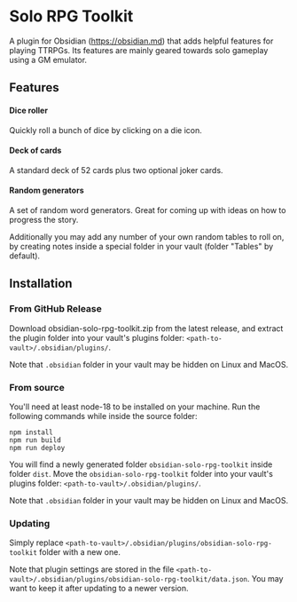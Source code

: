 # Solo RPG Toolkit

A plugin for Obsidian (https://obsidian.md) that adds helpful features for playing TTRPGs. Its features are mainly geared towards solo gameplay using a GM emulator.

## Features

#### Dice roller

Quickly roll a bunch of dice by clicking on a die icon.

#### Deck of cards

A standard deck of 52 cards plus two optional joker cards.

#### Random generators

A set of random word generators. Great for coming up with ideas on how to progress the story.

Additionally you may add any number of your own random tables to roll on, by creating notes inside a special folder in your vault (folder "Tables" by default).

## Installation

### From GitHub Release

Download obsidian-solo-rpg-toolkit.zip from the latest release, and extract the plugin folder into your vault's plugins folder: `<path-to-vault>/.obsidian/plugins/`.

Note that `.obsidian` folder in your vault may be hidden on Linux and MacOS.

### From source

You'll need at least node-18 to be installed on your machine. Run the following commands while inside the source folder:

```
npm install
npm run build
npm run deploy
```

You will find a newly generated folder `obsidian-solo-rpg-toolkit` inside folder `dist`. Move the `obsidian-solo-rpg-toolkit` folder into your vault's plugins folder: `<path-to-vault>/.obsidian/plugins/`.

Note that `.obsidian` folder in your vault may be hidden on Linux and MacOS.

### Updating

Simply replace `<path-to-vault>/.obsidian/plugins/obsidian-solo-rpg-toolkit` folder with a new one.

Note that plugin settings are stored in the file `<path-to-vault>/.obsidian/plugins/obsidian-solo-rpg-toolkit/data.json`. You may want to keep it after updating to a newer version.

